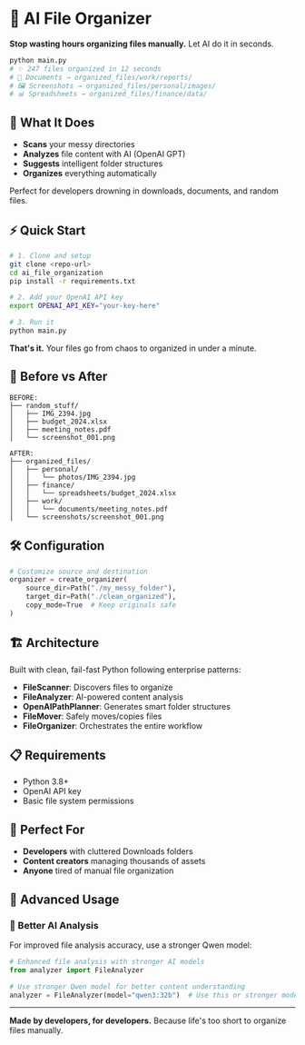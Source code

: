 # 🤖 AI File Organizer

**Stop wasting hours organizing files manually.** Let AI do it in seconds.

```bash
python main.py
# ✨ 247 files organized in 12 seconds
# 📁 Documents → organized_files/work/reports/
# 🖼️ Screenshots → organized_files/personal/images/
# 📊 Spreadsheets → organized_files/finance/data/
```

## 🚀 What It Does

- **Scans** your messy directories
- **Analyzes** file content with AI (OpenAI GPT)
- **Suggests** intelligent folder structures
- **Organizes** everything automatically

Perfect for developers drowning in downloads, documents, and random files.

## ⚡ Quick Start

```bash
# 1. Clone and setup
git clone <repo-url>
cd ai_file_organization
pip install -r requirements.txt

# 2. Add your OpenAI API key
export OPENAI_API_KEY="your-key-here"

# 3. Run it
python main.py
```

**That's it.** Your files go from chaos to organized in under a minute.

## 📁 Before vs After

```
BEFORE:
├── random_stuff/
│   ├── IMG_2394.jpg
│   ├── budget_2024.xlsx
│   ├── meeting_notes.pdf
│   └── screenshot_001.png

AFTER:
├── organized_files/
│   ├── personal/
│   │   └── photos/IMG_2394.jpg
│   ├── finance/
│   │   └── spreadsheets/budget_2024.xlsx
│   ├── work/
│   │   └── documents/meeting_notes.pdf
│   └── screenshots/screenshot_001.png
```

## 🛠️ Configuration

```python
# Customize source and destination
organizer = create_organizer(
    source_dir=Path("./my_messy_folder"),
    target_dir=Path("./clean_organized"),
    copy_mode=True  # Keep originals safe
)
```

## 🏗️ Architecture

Built with clean, fail-fast Python following enterprise patterns:

- **FileScanner**: Discovers files to organize
- **FileAnalyzer**: AI-powered content analysis  
- **OpenAIPathPlanner**: Generates smart folder structures
- **FileMover**: Safely moves/copies files
- **FileOrganizer**: Orchestrates the entire workflow

## 📋 Requirements

- Python 3.8+
- OpenAI API key
- Basic file system permissions

## 🎯 Perfect For

- **Developers** with cluttered Downloads folders
- **Content creators** managing thousands of assets
- **Anyone** tired of manual file organization

## 🔧 Advanced Usage

### 🧠 Better AI Analysis
For improved file analysis accuracy, use a stronger Qwen model:

```python
# Enhanced file analysis with stronger AI models
from analyzer import FileAnalyzer

# Use stronger Qwen model for better content understanding
analyzer = FileAnalyzer(model="qwen3:32b")  # Use this or stronger models for better results
```

---

**Made by developers, for developers.** Because life's too short to organize files manually. 